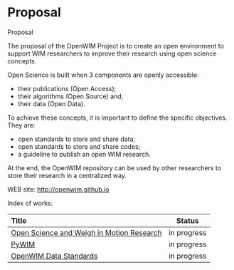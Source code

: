 # Proposal

Proposal

The proposal of the OpenWIM Project is to create an open environment to support WIM researchers to improve their research using open science concepts.

Open Science is built when 3 components are openly accessible:

* their publications (Open Access);
* their algorithms (Open Source) and;
* their data (Open Data).

To achieve these concepts, it is important to define the specific objectives. They are:

* open standards to store and share data;
* open standards to store and share codes;
* a guideline to publish an open WIM research.

At the end, the OpenWIM repository can be used by other researchers to store their research in a centralized way.

WEB site: http://openwim.github.io

Index of works:

|Title                                        | Status     |
|:--------------------------------------------|:----------:|
|[Open Science and Weigh in Motion Research](http://github.com/OpenWIM/Open-Science-and-Weigh-in-Motion-Research-Paper)    | in progress|
|[PyWIM](http://github.com/OpenWIM/PyWIM)                                        | in progress|
|[OpenWIM Data Standards](http://github.com/OpenWIM/openwim-standards/)                       | in progress|

